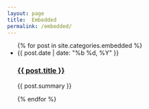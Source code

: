 ```yaml
---
layout: page
title:  Embedded
permalink: /embedded/
---
```


<ul class="post-list">
{% for post in site.categories.embedded %}
  <li>
    <article>
      <span class="post-meta">{{ post.date | date: "%b %d, %Y" }}</span>
      <h3><a href="{{ post.url }}" class="post-link">{{ post.title }}</a></h3>
      <p>{{ post.summary }}</p>
    </article>
  </li>
{% endfor %}
</ul>